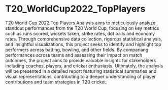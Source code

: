 # T20_WorldCup2022_TopPlayers

T20 World Cup 2022 Top Players Analysis aims to meticulously analyze standout performances from the T20 World Cup, focusing on key metrics such as runs scored, wickets taken, strike rates, dot balls and economy rates. Through comprehensive data collection, rigorous statistical analysis, and insightful visualizations, this project seeks to identify and highlight top performers across batting, bowling, and other fields. By compariang performances across teams and assessing their impact on match outcomes, the project aims to provide valuable insights for stakeholders including coaches, players, and cricket enthusiasts. Ultimately, the analysis will be presented in a detailed report featuring statistical summaries and visual representations, contributing to a deeper understanding of player contributions and team strategies in T20 cricket.
